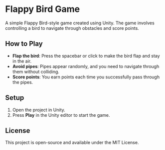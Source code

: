 # Flappy Bird Game

A simple Flappy Bird-style game created using Unity. The game involves controlling a bird to navigate through obstacles and score points.

## How to Play

- **Flap the bird**: Press the spacebar or click to make the bird flap and stay in the air.
- **Avoid pipes**: Pipes appear randomly, and you need to navigate through them without colliding.
- **Score points**: You earn points each time you successfully pass through the pipes.

## Setup

1. Open the project in Unity.
2. Press **Play** in the Unity editor to start the game.

## License

This project is open-source and available under the MIT License.

